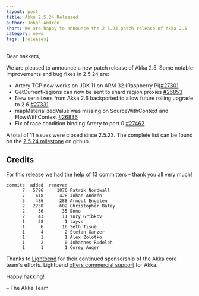 ```yaml
---
layout: post
title: Akka 2.5.24 Released
author: Johan Andrén
short: We are happy to announce the 2.5.24 patch release of Akka 2.5
category: news
tags: [releases]
---
```


Dear hakkers,

We are pleased to announce a new patch release of Akka 2.5. Some notable improvements and bug fixes in 2.5.24 are:

* Artery TCP now works on JDK 11 on ARM 32 (Raspberry Pi)[#27301](https://github.com/akka/akka/issues/27301)
* GetCurrentRegions can now be sent to shard region proxies [#26853](https://github.com/akka/akka/issues/26853)
* New serializers from Akka 2.6 backported to allow future rolling upgrade to 2.6 [#27331](https://github.com/akka/akka/pull/27331)
* mapMaterializedValue was missing on SourceWithContext and FlowWithContext [#26836](https://github.com/akka/akka/issues/26836)
* Fix of race condition binding Artery to port 0 [#27462](https://github.com/akka/akka/pull/27462)

A total of 11 issues were closed since 2.5.23. The complete list can be found on the [2.5.24 milestone](https://github.com/akka/akka/milestone/142?closed=1) on github.

## Credits

For this release we had the help of 13 committers – thank you all very much!

```
commits  added  removed
      7   5786     1076 Patrik Nordwall
      7    618      428 Johan Andrén
      5    486      288 Arnout Engelen
      2   2250      602 Christopher Batey
      2     36       35 Enno
      2     43       11 Yury Gribkov
      1     58        1 tayvs
      1      6       16 Seth Tisue
      1      4        2 Stefan Ganzer
      1      1        1 Alex Zolotko
      1      2        0 Johannes Rudolph
      1      1        1 Corey Auger
```

Thanks to [Lightbend](https://www.lightbend.com/) for their continued sponsorship of the Akka core team's efforts. Lightbend [offers commercial support](https://www.lightbend.com/akka-platform-subscription) for Akka.

Happy hakking!

– The Akka Team
